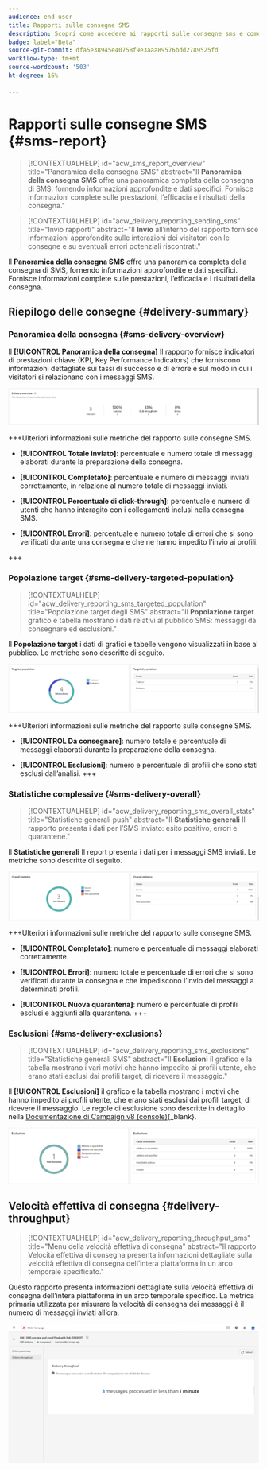 ```yaml
---
audience: end-user
title: Rapporti sulle consegne SMS
description: Scopri come accedere ai rapporti sulle consegne sms e come utilizzarli
badge: label="Beta"
source-git-commit: dfa5e38945e40758f9e3aaa89576bdd2789525fd
workflow-type: tm+mt
source-wordcount: '503'
ht-degree: 16%

---
```


# Rapporti sulle consegne SMS {#sms-report}

>[!CONTEXTUALHELP]
>id="acw_sms_report_overview"
>title="Panoramica della consegna SMS"
>abstract="Il **Panoramica della consegna SMS** offre una panoramica completa della consegna di SMS, fornendo informazioni approfondite e dati specifici. Fornisce informazioni complete sulle prestazioni, l’efficacia e i risultati della consegna."

>[!CONTEXTUALHELP]
>id="acw_delivery_reporting_sending_sms"
>title="Invio rapporti"
>abstract="Il **Invio** all’interno del rapporto fornisce informazioni approfondite sulle interazioni dei visitatori con le consegne e su eventuali errori potenziali riscontrati."

Il **Panoramica della consegna SMS** offre una panoramica completa della consegna di SMS, fornendo informazioni approfondite e dati specifici. Fornisce informazioni complete sulle prestazioni, l’efficacia e i risultati della consegna.

## Riepilogo delle consegne {#delivery-summary}

### Panoramica della consegna {#sms-delivery-overview}

Il **[!UICONTROL Panoramica della consegna]** Il rapporto fornisce indicatori di prestazioni chiave (KPI, Key Performance Indicators) che forniscono informazioni dettagliate sui tassi di successo e di errore e sul modo in cui i visitatori si relazionano con i messaggi SMS.

![](assets/reporting_sms_3.png)

+++Ulteriori informazioni sulle metriche del rapporto sulle consegne SMS.

* **[!UICONTROL Totale inviato]**: percentuale e numero totale di messaggi elaborati durante la preparazione della consegna.

* **[!UICONTROL Completato]**: percentuale e numero di messaggi inviati correttamente, in relazione al numero totale di messaggi inviati.

* **[!UICONTROL Percentuale di click-through]**: percentuale e numero di utenti che hanno interagito con i collegamenti inclusi nella consegna SMS.

* **[!UICONTROL Errori]**: percentuale e numero totale di errori che si sono verificati durante una consegna e che ne hanno impedito l’invio ai profili.

+++


### Popolazione target {#sms-delivery-targeted-population}


>[!CONTEXTUALHELP]
>id="acw_delivery_reporting_sms_targeted_population"
>title="Popolazione target degli SMS"
>abstract="Il **Popolazione target** grafico e tabella mostrano i dati relativi al pubblico SMS: messaggi da consegnare ed esclusioni."

Il **Popolazione target** i dati di grafici e tabelle vengono visualizzati in base al pubblico. Le metriche sono descritte di seguito.

![](assets/reporting_sms_4.png)

+++Ulteriori informazioni sulle metriche del rapporto sulle consegne SMS.

* **[!UICONTROL Da consegnare]**: numero totale e percentuale di messaggi elaborati durante la preparazione della consegna.

* **[!UICONTROL Esclusioni]**: numero e percentuale di profili che sono stati esclusi dall’analisi.
+++


### Statistiche complessive {#sms-delivery-overall}


>[!CONTEXTUALHELP]
>id="acw_delivery_reporting_sms_overall_stats"
>title="Statistiche generali push"
>abstract="Il **Statistiche generali** Il rapporto presenta i dati per l’SMS inviato: esito positivo, errori e quarantene."

Il **Statistiche generali** Il report presenta i dati per i messaggi SMS inviati. Le metriche sono descritte di seguito.

![](assets/reporting_sms_5.png)

+++Ulteriori informazioni sulle metriche del rapporto sulle consegne SMS.

* **[!UICONTROL Completato]**: numero e percentuale di messaggi elaborati correttamente.

* **[!UICONTROL Errori]**: numero totale e percentuale di errori che si sono verificati durante la consegna e che impediscono l’invio dei messaggi a determinati profili.

* **[!UICONTROL Nuova quarantena]**: numero e percentuale di profili esclusi e aggiunti alla quarantena.
+++

### Esclusioni {#sms-delivery-exclusions}


>[!CONTEXTUALHELP]
>id="acw_delivery_reporting_sms_exclusions"
>title="Statistiche generali SMS"
>abstract="Il **Esclusioni** il grafico e la tabella mostrano i vari motivi che hanno impedito ai profili utente, che erano stati esclusi dai profili target, di ricevere il messaggio."


Il **[!UICONTROL Esclusioni]** il grafico e la tabella mostrano i motivi che hanno impedito ai profili utente, che erano stati esclusi dai profili target, di ricevere il messaggio. Le regole di esclusione sono descritte in dettaglio nella [Documentazione di Campaign v8 (console)](https://experienceleague.adobe.com/docs/campaign/campaign-v8/send/failures/delivery-failures.html#sms-quarantines){_blank}.

![](assets/reporting_sms_6.png)

## Velocità effettiva di consegna {#delivery-throughput}

>[!CONTEXTUALHELP]
>id="acw_delivery_reporting_throughput_sms"
>title="Menu della velocità effettiva di consegna"
>abstract="Il rapporto Velocità effettiva di consegna presenta informazioni dettagliate sulla velocità effettiva di consegna dell’intera piattaforma in un arco temporale specificato."

Questo rapporto presenta informazioni dettagliate sulla velocità effettiva di consegna dell’intera piattaforma in un arco temporale specifico. La metrica primaria utilizzata per misurare la velocità di consegna dei messaggi è il numero di messaggi inviati all’ora.

![](assets/reporting_sms_2.png)

